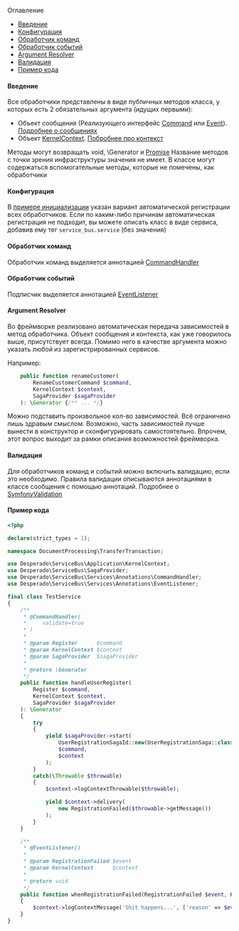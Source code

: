 Оглавление
* [Введение]()
* [Конфигурация]()
* [Обработчик команд]()
* [Обработчик событий]()
* [Argument Resolver]()
* [Валидация]()
* [Пример кода]()

#### Введение
Все обработчики представлены в виде публичных методов класса, у которых есть 2 обязательных аргумента (идущих первыми):
* Объект сообщения (Реализующего интерфейс [Command](https://github.com/mmasiukevich/service-bus/blob/master/src/Common/Contract/Messages/Command.php) или [Event](https://github.com/mmasiukevich/service-bus/blob/master/src/Common/Contract/Messages/Event.php)). [Подробнее о сообщениях](https://github.com/mmasiukevich/service-bus/blob/master/doc/messages.md)
* Объект [KernelContext](https://github.com/mmasiukevich/service-bus/blob/master/src/Application/KernelContext.php). [Побробнее про контекст](https://github.com/mmasiukevich/service-bus/blob/master/doc/context.md)

Методы могут возвращать void, \Generator и [Promise](https://github.com/amphp/amp/blob/master/lib/Promise.php)
Название методов с точки зрения инфраструктуры значения не имеет.
В классе могут содержаться вспомогательные методы, которые не помечены, как обработчики

#### Конфигурация
В [примере инициализации](https://github.com/mmasiukevich/service-bus/blob/master/doc/initialization.md) указан вариант автоматической регистрации всех обработчиков. Если по каким-либо причинам автоматическая регистрация не подходит, вы можете описать класс в виде сервиса, добавив ему тег ```service_bus.service``` (без значения)

#### Обработчик команд
Обработчик команд выделяется аннотацией [CommandHandler](https://github.com/mmasiukevich/service-bus/blob/master/src/Services/Annotations/CommandHandler.php)

#### Обработчик событий
Подписчик выделяется аннотацией [EventListener](https://github.com/mmasiukevich/service-bus/blob/master/src/Services/Annotations/EventListener.php)

#### Argument Resolver
Во фреймворке реализовано автоматическая передача зависимостей в метод обработчика. Объект сообщения и контекста, как уже говорилось выше, присутствует всегда. Помимо него в качестве аргумента можно указать любой из зарегистрированных сервисов.

Например:
```php
    public function renameCustomer(
        RenameCustomerCommand $command,
        KernelContext $context,
        SagaProvider $sagaProvider
    ): \Generator {/** ... */}
```
Можно подставить произвольное кол-во зависимостей. Всё ограничено лишь здравым смыслом. Возможно, часть зависимостей лучше вынести в конструктор и сконфигурировать самостоятельно. Впрочем, этот вопрос выходит за рамки описания возможностей фреймворка.

#### Валидация
Для обработчиков команд и событий можно включить валидацию, если это необходимо. Правила валидации описываются аннотациями в классе сообщения с помощью аннотаций. Подробнее о [SymfonyValidation](https://symfony.com/doc/current/validation.html)

#### Пример кода
```php
<?php

declare(strict_types = 1);

namespace DocumentProcessing\TransferTransaction;

use Desperado\ServiceBus\Application\KernelContext;
use Desperado\ServiceBus\SagaProvider;
use Desperado\ServiceBus\Services\Annotations\CommandHandler;
use Desperado\ServiceBus\Services\Annotations\EventListener;

final class TestService
{
    /**
     * @CommandHandler(
     *     validate=true
     * )
     *
     * @param Register      $command
     * @param KernelContext $context
     * @param SagaProvider  $sagaProvider
     *
     * @return \Generator
     */
    public function handleUserRegister(
        Register $command,
        KernelContext $context,
        SagaProvider $sagaProvider
    ): \Generator
    {
        try
        {
            yield $sagaProvider->start(
                UserRegistrationSagaId::new(UserRegistrationSaga::class),
                $command,
                $context
            );
        }
        catch(\Throwable $throwable)
        {
            $context->logContextThrowable($throwable);

            yield $context->delivery(
                new RegistrationFailed($throwable->getMessage())
            );
        }
    }

    /**
     * @EventListener()
     *
     * @param RegistrationFailed $event
     * @param KernelContext      $context
     *
     * @return void
     */
    public function whenRegistrationFailed(RegistrationFailed $event, KernelContext $context): void
    {
        $context->logContextMessage('Shit happens...', ['reason' => $event->message]);
    }
}

```